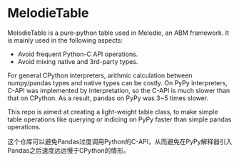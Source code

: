# MelodieTable
MelodieTable is a pure-python table used in Melodie, an ABM framework. It is mainly used in the following aspects:
- Avoid frequent Python-C API operations. 
- Avoid mixing native and 3rd-party types. 

For general CPython interpreters, arithmic calculation between numpy/pandas types and native types can be costly. On PyPy interpreters, C-API was implemented by interpretation, so the C-API is much slower than that on CPython. As a result, pandas on PyPy was 3~5 times slower.

This repo is aimed at creating a light-weight table class, to make simple table operations like querying or indicing on PyPy faster than simple pandas operations.

这个仓库可以避免Pandas过度调用Python的C-API，从而避免在PyPy解释器引入Pandas之后速度远远慢于CPython的情形。

